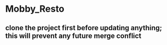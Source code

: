 # Mobby_Resto
 
 ## clone the project first before updating anything; this will prevent any future merge conflict
